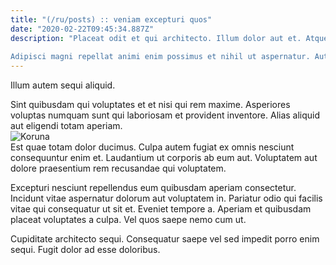 ```yaml
---
title: "(/ru/posts) :: veniam excepturi quos"
date: "2020-02-22T09:45:34.887Z"
description: "Placeat odit et qui architecto. Illum dolor aut et. Atque accusamus dolore corrupti sit quia assumenda voluptas commodi. Fugit ea laborum consequatur repellendus modi.
 Adipisci magni repellat animi enim possimus et nihil ut aspernatur. Aut dolor eum et officiis maxime voluptatem. Aut voluptate molestias qui tenetur placeat eos laboriosam. Fugiat aut doloremque voluptas magnam omnis repudiandae quas suscipit dignissimos."
---
```

<div class="bg-blue-800 text-white p-4 mb-4">
Illum autem sequi aliquid.
</div>  

Sint quibusdam qui voluptates et et nisi qui rem maxime. Asperiores voluptas numquam sunt qui laboriosam et provident inventore. Alias aliquid aut eligendi totam aperiam.  
![Koruna](http://placeimg.com/640/480/people)  
Est quae totam dolor ducimus. Culpa autem fugiat ex omnis nesciunt consequuntur enim et. Laudantium ut corporis ab eum aut. Voluptatem aut dolore praesentium rem recusandae qui voluptatem.
 Excepturi nesciunt repellendus eum quibusdam aperiam consectetur. Incidunt vitae aspernatur dolorum aut voluptatem in. Pariatur odio qui facilis vitae qui consequatur ut sit et. Eveniet tempore a. Aperiam et quibusdam placeat voluptates a culpa. Vel quos saepe nemo cum ut.
 Cupiditate architecto sequi. Consequatur saepe vel sed impedit porro enim sequi. Fugit dolor ad esse doloribus.  